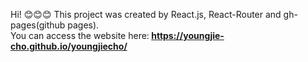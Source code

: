 Hi! 😊😊😊
This project was created by React.js, React-Router and gh-pages(github pages). <br>
You can access the website here:<b> https://youngjie-cho.github.io/youngjiecho/</b>
